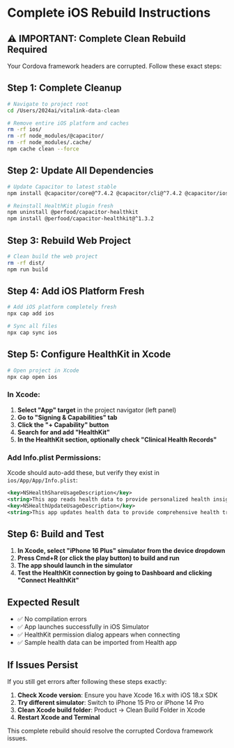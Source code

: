# Complete iOS Rebuild Instructions

## ⚠️ IMPORTANT: Complete Clean Rebuild Required

Your Cordova framework headers are corrupted. Follow these exact steps:

## Step 1: Complete Cleanup
```bash
# Navigate to project root
cd /Users/2024ai/vitalink-data-clean

# Remove entire iOS platform and caches
rm -rf ios/
rm -rf node_modules/@capacitor/
rm -rf node_modules/.cache/
npm cache clean --force
```

## Step 2: Update All Dependencies
```bash
# Update Capacitor to latest stable
npm install @capacitor/core@^7.4.2 @capacitor/cli@^7.4.2 @capacitor/ios@^7.4.2

# Reinstall HealthKit plugin fresh
npm uninstall @perfood/capacitor-healthkit
npm install @perfood/capacitor-healthkit@^1.3.2
```

## Step 3: Rebuild Web Project
```bash
# Clean build the web project
rm -rf dist/
npm run build
```

## Step 4: Add iOS Platform Fresh
```bash
# Add iOS platform completely fresh
npx cap add ios

# Sync all files
npx cap sync ios
```

## Step 5: Configure HealthKit in Xcode
```bash
# Open project in Xcode
npx cap open ios
```

### In Xcode:
1. **Select "App" target** in the project navigator (left panel)
2. **Go to "Signing & Capabilities" tab**
3. **Click the "+ Capability" button**
4. **Search for and add "HealthKit"**
5. **In the HealthKit section, optionally check "Clinical Health Records"**

### Add Info.plist Permissions:
Xcode should auto-add these, but verify they exist in `ios/App/App/Info.plist`:

```xml
<key>NSHealthShareUsageDescription</key>
<string>This app reads health data to provide personalized health insights and tracking.</string>
<key>NSHealthUpdateUsageDescription</key>
<string>This app updates health data to provide comprehensive health tracking.</string>
```

## Step 6: Build and Test
1. **In Xcode, select "iPhone 16 Plus" simulator from the device dropdown**
2. **Press Cmd+R (or click the play button) to build and run**
3. **The app should launch in the simulator**
4. **Test the HealthKit connection by going to Dashboard and clicking "Connect HealthKit"**

## Expected Result
- ✅ No compilation errors
- ✅ App launches successfully in iOS Simulator
- ✅ HealthKit permission dialog appears when connecting
- ✅ Sample health data can be imported from Health app

## If Issues Persist
If you still get errors after following these steps exactly:

1. **Check Xcode version**: Ensure you have Xcode 16.x with iOS 18.x SDK
2. **Try different simulator**: Switch to iPhone 15 Pro or iPhone 14 Pro
3. **Clean Xcode build folder**: Product → Clean Build Folder in Xcode
4. **Restart Xcode and Terminal**

This complete rebuild should resolve the corrupted Cordova framework issues.